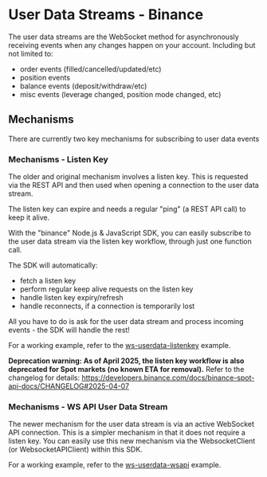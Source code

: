 # User Data Streams - Binance

The user data streams are the WebSocket method for asynchronously receiving events when any changes happen on your account. Including but not limited to:
- order events (filled/cancelled/updated/etc)
- position events
- balance events (deposit/withdraw/etc)
- misc events (leverage changed, position mode changed, etc)

## Mechanisms

There are currently two key mechanisms for subscribing to user data events

### Mechanisms - Listen Key

The older and original mechanism involves a listen key. This is requested via the REST API and then used when opening a connection to the user data stream.

The listen key can expire and needs a regular "ping" (a REST API call) to keep it alive.

With the "binance" Node.js & JavaScript SDK, you can easily subscribe to the user data stream via the listen key workflow, through just one function call.

The SDK will automatically:
- fetch a listen key
- perform regular keep alive requests on the listen key
- handle listen key expiry/refresh
- handle reconnects, if a connection is temporarily lost

All you have to do is ask for the user data stream and process incoming events - the SDK will handle the rest!

For a working example, refer to the [ws-userdata-listenkey](./ws-userdata-listenkey.ts) example.

**Deprecation warning: As of April 2025, the listen key workflow is also deprecated for Spot markets (no known ETA for removal).** Refer to the changelog for details: https://developers.binance.com/docs/binance-spot-api-docs/CHANGELOG#2025-04-07

### Mechanisms - WS API User Data Stream

The newer mechanism for the user data stream is via an active WebSocket API connection. This is a simpler mechanism in that it does not require a listen key. You can easily use this new mechanism via the WebsocketClient (or WebsocketAPIClient) within this SDK.

For a working example, refer to the [ws-userdata-wsapi](./ws-userdata-wsapi.ts) example.
